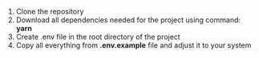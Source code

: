 1. Clone the repository
2. Download all dependencies needed for the project using command: **yarn**
3. Create .env file in the root directory of the project
4. Copy all everything from **.env.example** file and adjust it to your system